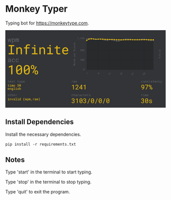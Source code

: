 # Monkey Typer

Typing bot for <https://monkeytype.com>.

![monkey-type-website.png](README.assets/monkey-type-website.png)

## Install Dependencies

Install the necessary dependencies.

```text
pip install -r requirements.txt
```

## Notes

Type 'start' in the terminal to start typing.

Type 'stop' in the terminal to stop typing.

Type 'quit' to exit the program.

